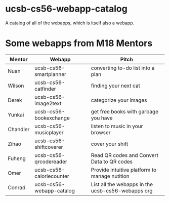 # ucsb-cs56-webapp-catalog
A catalog of all of the webapps, which is itself also a webapp.



# Some webapps from M18 Mentors

| Mentor |  Webapp | Pitch   |
|--------|--------|----------|
| Nuan | ucsb-cs56-smartplanner | converting to-do list into a plan  |
| Wilson | ucsb-cs56-catfinder |  finding your next cat  |
| Derek | ucsb-cs56-image2text |  categorize your images   |
| Yunkai | ucsb-cs56-bookexchange | get free books with garbage you have  |
| Chandler | ucsb-cs56-musicplayer | listen to music in your browser  |
| Zihao | ucsb-cs56-shiftcoverer |  cover your shift  |
| Fuheng | ucsb-cs56-qrcodereader |  Read QR codes and Convert Data to QR codes  |
| Omer | ucsb-cs56-caloriecounter | Provide intuitive platform to manage nutition  |
| Conrad | ucsb-cs56-webapp-catalog | List all the webapps in the ucsb-cs56-webapps org  |
